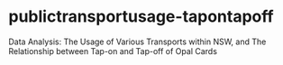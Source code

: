 # publictransportusage-tapontapoff
Data Analysis: The Usage of Various Transports within NSW, and The Relationship between Tap-on and Tap-off of Opal Cards
